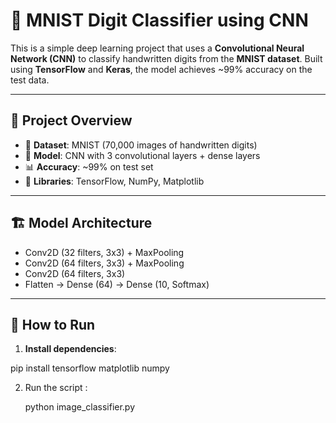 # 🧠 MNIST Digit Classifier using CNN

This is a simple deep learning project that uses a **Convolutional Neural Network (CNN)** to classify handwritten digits from the **MNIST dataset**. Built using **TensorFlow** and **Keras**, the model achieves ~99% accuracy on the test data.

---

## 📂 Project Overview

- 📄 **Dataset**: MNIST (70,000 images of handwritten digits)
- 🧠 **Model**: CNN with 3 convolutional layers + dense layers
- 📊 **Accuracy**: ~99% on test set
- 🧰 **Libraries**: TensorFlow, NumPy, Matplotlib

---

## 🏗️ Model Architecture

- Conv2D (32 filters, 3x3) + MaxPooling
- Conv2D (64 filters, 3x3) + MaxPooling
- Conv2D (64 filters, 3x3)
- Flatten → Dense (64) → Dense (10, Softmax)

---

## 🚀 How to Run

1. **Install dependencies**:
   
pip install tensorflow matplotlib numpy

2. Run the script :

   python image_classifier.py

